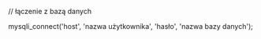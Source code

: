 // łączenie z bazą danych

mysqli_connect('host', 'nazwa użytkownika', 'hasło', 'nazwa bazy danych'); 
